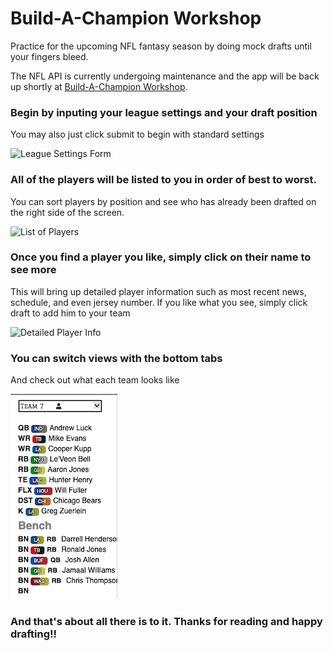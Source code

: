 # Build-A-Champion Workshop

Practice for the upcoming NFL fantasy season by doing mock drafts until your fingers bleed.

The NFL API is currently undergoing maintenance and the app will be back up shortly at [Build-A-Champion Workshop](https://romantic-yonath-4a367e.netlify.app/).

### Begin by inputing your league settings and your draft position

You may also just click submit to begin with standard settings

![League Settings Form](readmePics/leagueSettings.png)

### All of the players will be listed to you in order of best to worst.

You can sort players by position and see who has already been drafted on the right side of the screen.

![List of Players](./readmePics/playersListPic.png)

### Once you find a player you like, simply click on their name to see more

This will bring up detailed player information such as most recent news, schedule, and even jersey number. If you like what you see, simply click draft to add him to your team

![Detailed Player Info](/readmePics/playerInfo.png)

### You can switch views with the bottom tabs

And check out what each team looks like

![Team Rosters](roster.png)

### And that's about all there is to it. Thanks for reading and happy drafting!!
